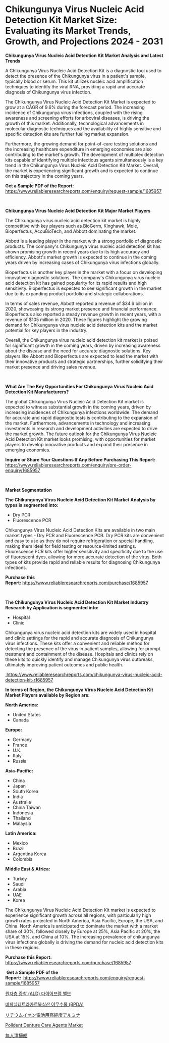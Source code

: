 <p><h1>Chikungunya Virus Nucleic Acid Detection Kit Market Size: Evaluating its Market Trends, Growth, and Projections 2024 - 2031</h1></p><p><strong>Chikungunya Virus Nucleic Acid Detection Kit Market Analysis and Latest Trends</strong></p>
<p><p>A Chikungunya Virus Nucleic Acid Detection Kit is a diagnostic tool used to detect the presence of the Chikungunya virus in a patient's sample, typically blood or serum. This kit utilizes nucleic acid amplification techniques to identify the viral RNA, providing a rapid and accurate diagnosis of Chikungunya virus infection. </p><p>The Chikungunya Virus Nucleic Acid Detection Kit Market is expected to grow at a CAGR of 9.6% during the forecast period. The increasing incidence of Chikungunya virus infections, coupled with the rising awareness and screening efforts for arboviral diseases, is driving the growth of this market. Additionally, technological advancements in molecular diagnostic techniques and the availability of highly sensitive and specific detection kits are further fueling market expansion.</p><p>Furthermore, the growing demand for point-of-care testing solutions and the increasing healthcare expenditure in emerging economies are also contributing to the market's growth. The development of multiplex detection kits capable of identifying multiple infectious agents simultaneously is a key trend in the Chikungunya Virus Nucleic Acid Detection Kit Market. Overall, the market is experiencing significant growth and is expected to continue on this trajectory in the coming years.</p></p>
<p><strong>Get a Sample PDF of the Report:&nbsp;</strong> <a href="https://www.reliableresearchreports.com/enquiry/request-sample/1685957">https://www.reliableresearchreports.com/enquiry/request-sample/1685957</a></p>
<p>&nbsp;</p>
<p><strong>Chikungunya Virus Nucleic Acid Detection Kit Major Market Players</strong></p>
<p><p>The Chikungunya virus nucleic acid detection kit market is highly competitive with key players such as BioGerm, Kinghawk, Mole, Bioperfectus, AccuBioTech, and Abbott dominating the market. </p><p>Abbott is a leading player in the market with a strong portfolio of diagnostic products. The company's Chikungunya virus nucleic acid detection kit has shown promising growth in recent years due to its high accuracy and efficiency. Abbott's market growth is expected to continue in the coming years driven by increasing cases of Chikungunya virus infections globally.</p><p>Bioperfectus is another key player in the market with a focus on developing innovative diagnostic solutions. The company's Chikungunya virus nucleic acid detection kit has gained popularity for its rapid results and high sensitivity. Bioperfectus is expected to see significant growth in the market due to its expanding product portfolio and strategic collaborations.</p><p>In terms of sales revenue, Abbott reported a revenue of $34.6 billion in 2020, showcasing its strong market presence and financial performance. Bioperfectus also reported a steady revenue growth in recent years, with a revenue of $105 million in 2020. These figures highlight the growing demand for Chikungunya virus nucleic acid detection kits and the market potential for key players in the industry.</p><p>Overall, the Chikungunya virus nucleic acid detection kit market is poised for significant growth in the coming years, driven by increasing awareness about the disease and the need for accurate diagnostic solutions. Key players like Abbott and Bioperfectus are expected to lead the market with their innovative products and strategic partnerships, further solidifying their market presence and driving sales revenue.</p></p>
<p>&nbsp;</p>
<p><strong>What Are The Key Opportunities For Chikungunya Virus Nucleic Acid Detection Kit Manufacturers?</strong></p>
<p><p>The global Chikungunya Virus Nucleic Acid Detection Kit market is expected to witness substantial growth in the coming years, driven by increasing incidences of Chikungunya infections worldwide. The demand for accurate and rapid diagnostic tests is contributing to the expansion of the market. Furthermore, advancements in technology and increasing investments in research and development activities are expected to drive the market growth. The future outlook for the Chikungunya Virus Nucleic Acid Detection Kit market looks promising, with opportunities for market players to develop innovative products and expand their presence in emerging economies.</p></p>
<p><strong>Inquire or Share Your Questions If Any Before Purchasing This Report:</strong> <a href="https://www.reliableresearchreports.com/enquiry/pre-order-enquiry/1685957">https://www.reliableresearchreports.com/enquiry/pre-order-enquiry/1685957</a></p>
<p>&nbsp;</p>
<p><strong>Market Segmentation</strong></p>
<p><strong>The Chikungunya Virus Nucleic Acid Detection Kit Market Analysis by types is segmented into:</strong></p>
<p><ul><li>Dry PCR</li><li>Fluorescence PCR</li></ul></p>
<p><p>Chikungunya Virus Nucleic Acid Detection Kits are available in two main market types - Dry PCR and Fluorescence PCR. Dry PCR kits are convenient and easy to use as they do not require refrigeration or special handling, making them ideal for field testing or resource-limited settings. Fluorescence PCR kits offer higher sensitivity and specificity due to the use of fluorescent dyes, allowing for more accurate detection of the virus. Both types of kits provide rapid and reliable results for diagnosing Chikungunya infections.</p></p>
<p><strong>Purchase this Report:&nbsp;</strong><a href="https://www.reliableresearchreports.com/purchase/1685957">https://www.reliableresearchreports.com/purchase/1685957</a></p>
<p>&nbsp;</p>
<p><strong>The Chikungunya Virus Nucleic Acid Detection Kit Market Industry Research by Application is segmented into:</strong></p>
<p><ul><li>Hospital</li><li>Clinic</li></ul></p>
<p><p>Chikungunya virus nucleic acid detection kits are widely used in hospital and clinic settings for the rapid and accurate diagnosis of Chikungunya virus infections. These kits offer a convenient and reliable method for detecting the presence of the virus in patient samples, allowing for prompt treatment and containment of the disease. Hospitals and clinics rely on these kits to quickly identify and manage Chikungunya virus outbreaks, ultimately improving patient outcomes and public health.</p></p>
<p><a href="https://www.reliableresearchreports.com/chikungunya-virus-nucleic-acid-detection-kit-r1685957">&nbsp;https://www.reliableresearchreports.com/chikungunya-virus-nucleic-acid-detection-kit-r1685957</a></p>
<p><strong>In terms of Region, the Chikungunya Virus Nucleic Acid Detection Kit Market Players available by Region are:</strong></p>
<p>
    <p> <strong> North America: </strong>
        <ul>
            <li>United States</li>
            <li>Canada</li>
        </ul>
        </p> 
    <p> <strong> Europe: </strong>
        <ul>
            <li>Germany</li>
            <li>France</li>
            <li>U.K.</li>
            <li>Italy</li>
            <li>Russia</li>
        </ul>
        </p> 
    <p> <strong> Asia-Pacific: </strong>
        <ul>
            <li>China</li>
            <li>Japan</li>
            <li>South Korea</li>
            <li>India</li>
            <li>Australia</li>
            <li>China Taiwan</li>
            <li>Indonesia</li>
            <li>Thailand</li>
            <li>Malaysia</li>
        </ul>
        </p> 
    <p> <strong> Latin America: </strong>
        <ul>
            <li>Mexico</li>
            <li>Brazil</li>
            <li>Argentina Korea</li>
            <li>Colombia</li>
        </ul>
        </p> 
    <p> <strong> Middle East & Africa: </strong>
        <ul>
            <li>Turkey</li>
            <li>Saudi</li>
            <li>Arabia</li>
            <li>UAE</li>
            <li>Korea</li>
        </ul>
    </p>
    </p>
<p><p>The Chikungunya Virus Nucleic Acid Detection Kit market is expected to experience significant growth across all regions, with particularly high growth rates projected in North America, Asia Pacific, Europe, the USA, and China. North America is anticipated to dominate the market with a market share of 30%, followed closely by Europe at 25%, Asia Pacific at 20%, the USA at 15%, and China at 10%. The increasing prevalence of chikungunya virus infections globally is driving the demand for nucleic acid detection kits in these regions.</p></p>
<p><strong>Purchase this Report: </strong><a href="https://www.reliableresearchreports.com/purchase/1685957">https://www.reliableresearchreports.com/purchase/1685957</a></p>
<p>&nbsp;<strong>Get a Sample PDF of the Report:&nbsp;&nbsp;</strong><a href="https://www.reliableresearchreports.com/enquiry/request-sample/1685957">https://www.reliableresearchreports.com/enquiry/request-sample/1685957</a></p>
<p><strong></strong></p>
<p><p><a href="https://medium.com/@elisamohr1973/%EC%9B%90%EC%9E%90%EC%B8%B5-%EC%A6%9D%EC%B0%A9-ald-%EB%8B%A4%EC%9D%B4%EC%95%84%ED%94%84%EB%9E%A8-%EB%B0%B8%EB%B8%8C-%EC%8B%9C%EC%9E%A5%EC%9D%80-%EC%8B%9C%EC%9E%A5-%EC%A0%90%EC%9C%A0%EC%9C%A8-%EC%8B%9C%EC%9E%A5-%EB%8F%99%ED%96%A5-%EB%B0%8F-%EC%8B%9C%EC%9E%A5-%EC%84%B1%EC%9E%A5%EC%97%90-%EB%8C%80%ED%95%9C-%EC%A0%95%EB%B3%B4%EB%A5%BC-%EC%A0%9C%EA%B3%B5%ED%95%A9%EB%8B%88%EB%8B%A4-04b26418b095">원자층 증착 (ALD) 다이어프램 밸브</a></p><p><a href="https://github.com/joyliyu/Market-Research-Report-List-1/blob/main/235184696241.md">비페닐테트라카르복실산 이무수물 (BPDA)</a></p><p><a href="https://medium.com/@jonathandavies84/%E3%83%AA%E3%83%81%E3%82%A6%E3%83%A0%E3%82%A4%E3%82%AA%E3%83%B3%E9%9B%BB%E6%B1%A0%E5%90%91%E3%81%91%E3%81%AE%E9%AB%98%E7%B4%94%E5%BA%A6%E3%82%A2%E3%83%AB%E3%83%9F%E3%83%8A%E3%81%AE%E5%B8%82%E5%A0%B4%E5%88%86%E6%9E%90-%E3%81%9D%E3%81%AEcagr-%E5%B8%82%E5%A0%B4%E3%82%BB%E3%82%B0%E3%83%A1%E3%83%B3%E3%83%86%E3%83%BC%E3%82%B7%E3%83%A7%E3%83%B3-%E3%81%8A%E3%82%88%E3%81%B3%E3%82%B0%E3%83%AD%E3%83%BC%E3%83%90%E3%83%AB%E7%94%A3%E6%A5%AD%E6%A6%82%E8%A6%81-8b3a39d14a22">リチウムイオン電池用高純度アルミナ</a></p><p><a href="https://github.com/josesg55/Market-Research-Report-List-2/blob/main/polident-denture-care-agents-market.md">Polident Denture Care Agents Market</a></p><p><a href="https://github.com/vlcostes/Market-Research-Report-List-2/blob/main/9904186102723.md">無人清掃船</a></p></p>